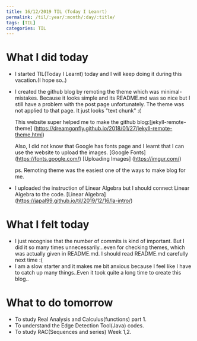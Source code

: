 ```yaml
---
title: 16/12/2019 TIL (Today I Leanrt)
permalink: /til/:year/:month/:day/:title/
tags: [TIL]
categories: TIL
---
```


# What I did today
- I started TIL(Today I Learnt) today and I will keep doing it during this vacation.(I hope so..)
  
- I created the github blog by remoting the theme which was minimal-mistakes. 
  Because it looks simple and its README.md was so nice but I still have a problem with the post page unfortunately.
  The theme was not applied to that page. It just looks "text chunk" :(
  
  This website super helped me to make the github blog:[jekyll-remote-theme] (https://dreamgonfly.github.io/2018/01/27/jekyll-remote-theme.html)
  
  Also, I did not know that Google has fonts page and I learnt that I can use the website to upload the images.
  [Google Fonts] (https://fonts.google.com/)
  [Uploading Images] (https://imgur.com/)
  
  ps. Remoting theme was the easiest one of the ways to make blog for me.
  
 - I uploaded the instruction of Linear Algebra but I should connect Linear Algebra to the code.
   [Linear Algebra] (https://japal99.github.io/til/2019/12/16/la-intro/)
 
 # What I felt today
 - I just recognise that the number of commits is kind of important. But I did it so many times unnecessarily...even for checking themes,
   which was actually given in README.md. I should read README.md carefully next time :(
 - I am a slow starter and it makes me bit anxious because I feel like I have to catch up many things..Even it took quite a long time to      create this blog..
 
 # What to do tomorrow
 - To study Real Analysis and Calculus(functions) part 1.
 - To understand the Edge Detection Tool(Java) codes.
 - To study RAC(Sequences and series) Week 1,2.
 
